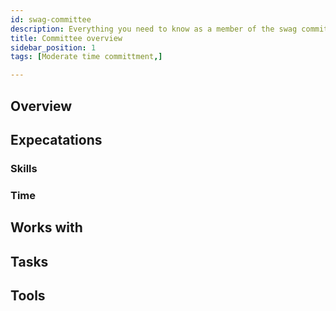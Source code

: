```yaml
---
id: swag-committee
description: Everything you need to know as a member of the swag committee
title: Committee overview
sidebar_position: 1
tags: [Moderate time committment,]

---
```


## Overview

## Expecatations

### Skills

### Time

## Works with

## Tasks

## Tools